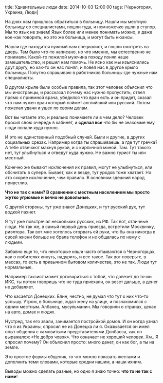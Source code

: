 title: Удивительные люди
date: 2014-10-03 12:00:00
tags: [Черногория, Украина, Люди]

На днях нам пришлось обратиться в больницу. Нашли мы местную больницу со специалистами, пошли туда, и немножечко ушли в ступор. Мы то язык не знаем! Язык более или менее понимать можно, и даже кое-как говорить, но это же больница, и могут быть нюансы.

Нашли где находится нужный нам специалист, и пошли смотреть на дверь. Там было что-то написано, но что именно, мы естественно не понимали. Какой-то пожилой мужчина походу понял наше замешательство, и решил нам помочь. Не ясно как мы изъяснились друг другу, но как-то он нас понял, и повел нас в другое крыло больницы. Попутно спрашиваю в работников больницы где нужные нам специалисты.

В другом крыле были особые правила, так этот человек объяснил что мы иностранцы, и рассказал почему нас нужно пропустить, отвел прямо к приемной врача, убедился что врач есть и он придет, сказал что нам нужен врач который поймет английский или русский. Потом пожелал удачи и ушел по своим делам.

Вот вы читаете это, и реально понимаете ли в чем дело? Человек бросил свою очередь в кабинет, и **сделал все** что бы не знакомые ему люди попали куда нужно.

И это не единственный подобный случай. Были и другие, в других социальных срезах. Например когда ты спрашиваешь: а где тут гречка? А тебе отвечают махнув рукой, и с кирпичной миной: Там. Тут такого нет, тут улыбнуться и отведут куда нужно. Не важно турист ты или местный.

Конечно же бывают исключения их правил, могут не улыбнуться, или обсчитать в супере. Бывает, как и везде, тут уродов тоже хватает. Но это скорее исключение, чем правило. В основном здешний народ приветлив.

**Что не так с нами? В сравнении с местным населением мы просто жутко угрюмые и вечно не довольные.**

С другой стороны, тут уже знают Донецких, и тут русский дух, тут водкой пахнет.

Я тут уже повстречал нескольких русских, из РФ. Так вот, отличные люди. Но так же, в самый первый день приезда, встретили Москвичку, риэлтора. Так вот мне хотелось оторвать ей руки, что бы она никогда в своей жизни больше не брала телефон и не общалась по нему с людьми.

Забавно еще то, что некоторые *наши* часто отзываются о Черногорцах, как о любителях кинуть, надурить, и все такое. Так вот поверьте, в массах, то есть в привычном бытовом количестве, это не так. Люди тут нормальные.

Например таксист может договориться с тобой, что довезет до точки ИКС, ты потом говоришь что не туда приехали, он везет дальше, а денег не добавляет.

Что касается Донецких. Блин, честно, не думал что тут о них что-то услышу. Утром, в больнице, ждал жену на улице, и познакомился с одним местным. Албанец, мусульманин. Мы говорили о странах, ценах на авто, домах и людях.

Нустред, так его звали, занимается постройкой домов. И он когда узнал что я из Украины, спросил не из Донецка ли я. Оказывается он имел опыт общения с хамовитыми представителями Донбасса, как он выражался: «Не добрэ човэк». Что означает не хороший человек. Хм.. Я спросил почему? Он объяснил просто: много денег, он как бог, а ты на земле.

Это простое формы общения, то что можно показать жестами и дополнить теми словами, которые сродни нашим, а наши ихним.

Выводы можно сделать разные, но одно я знаю точно: **что то не так с нами**!
